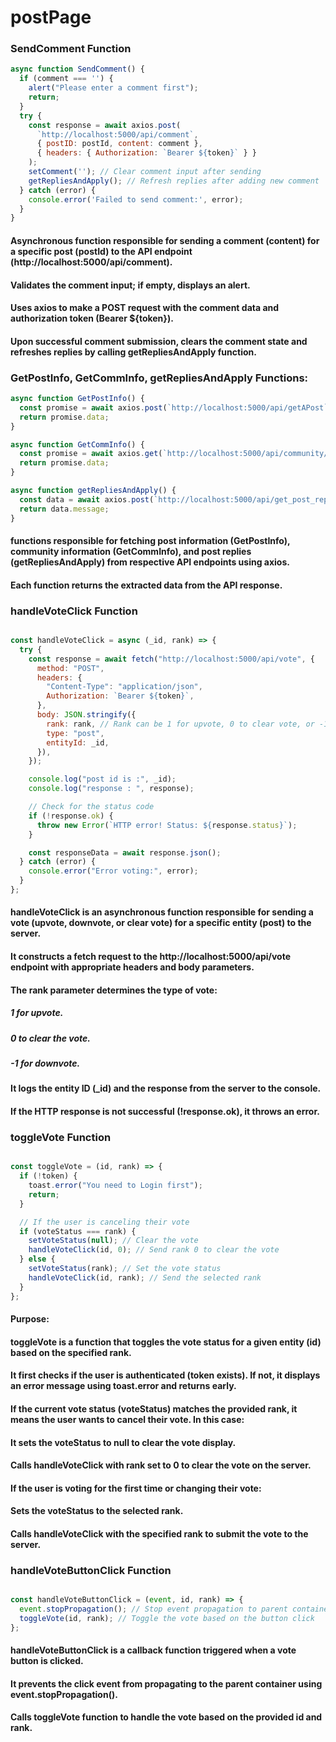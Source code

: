 # postPage
### SendComment Function
```jsx
async function SendComment() {
  if (comment === '') {
    alert("Please enter a comment first");
    return;
  }
  try {
    const response = await axios.post(
      `http://localhost:5000/api/comment`,
      { postID: postId, content: comment },
      { headers: { Authorization: `Bearer ${token}` } }
    );
    setComment(''); // Clear comment input after sending
    getRepliesAndApply(); // Refresh replies after adding new comment
  } catch (error) {
    console.error('Failed to send comment:', error);
  }
}

```
#### Asynchronous function responsible for sending a comment (content) for a specific post (postId) to the API endpoint (http://localhost:5000/api/comment).
#### Validates the comment input; if empty, displays an alert.
#### Uses axios to make a POST request with the comment data and authorization token (Bearer ${token}).
#### Upon successful comment submission, clears the comment state and refreshes replies by calling getRepliesAndApply function.


### GetPostInfo, GetCommInfo, getRepliesAndApply Functions:
```jsx
async function GetPostInfo() {
  const promise = await axios.post(`http://localhost:5000/api/getAPost`, { postID: postId });
  return promise.data;
}

async function GetCommInfo() {
  const promise = await axios.get(`http://localhost:5000/api/community/${postId}/getCommunityInfo`);
  return promise.data;
}

async function getRepliesAndApply() {
  const data = await axios.post(`http://localhost:5000/api/get_post_replies`, { postID: postId });
  return data.message;
}


```
#### functions responsible for fetching post information (GetPostInfo), community information (GetCommInfo), and post replies (getRepliesAndApply) from respective API endpoints using axios.
#### Each function returns the extracted data from the API response.

### handleVoteClick Function
```jsx

const handleVoteClick = async (_id, rank) => {
  try {
    const response = await fetch("http://localhost:5000/api/vote", {
      method: "POST",
      headers: {
        "Content-Type": "application/json",
        Authorization: `Bearer ${token}`,
      },
      body: JSON.stringify({
        rank: rank, // Rank can be 1 for upvote, 0 to clear vote, or -1 for downvote
        type: "post",
        entityId: _id,
      }),
    });

    console.log("post id is :", _id);
    console.log("response : ", response);

    // Check for the status code
    if (!response.ok) {
      throw new Error(`HTTP error! Status: ${response.status}`);
    }

    const responseData = await response.json();
  } catch (error) {
    console.error("Error voting:", error);
  }
};

```
#### handleVoteClick is an asynchronous function responsible for sending a vote (upvote, downvote, or clear vote) for a specific entity (post) to the server.
#### It constructs a fetch request to the http://localhost:5000/api/vote endpoint with appropriate headers and body parameters.
#### The rank parameter determines the type of vote:
##### 1 for upvote.
##### 0 to clear the vote.
##### -1 for downvote.
#### It logs the entity ID (_id) and the response from the server to the console.
#### If the HTTP response is not successful (!response.ok), it throws an error.

### toggleVote Function
```jsx

const toggleVote = (id, rank) => {
  if (!token) {
    toast.error("You need to Login first");
    return;
  }

  // If the user is canceling their vote
  if (voteStatus === rank) {
    setVoteStatus(null); // Clear the vote
    handleVoteClick(id, 0); // Send rank 0 to clear the vote
  } else {
    setVoteStatus(rank); // Set the vote status
    handleVoteClick(id, rank); // Send the selected rank
  }
};

```
#### Purpose:
#### toggleVote is a function that toggles the vote status for a given entity (id) based on the specified rank.
#### It first checks if the user is authenticated (token exists). If not, it displays an error message using toast.error and returns early.
#### If the current vote status (voteStatus) matches the provided rank, it means the user wants to cancel their vote. In this case:
#### It sets the voteStatus to null to clear the vote display.
#### Calls handleVoteClick with rank set to 0 to clear the vote on the server.
#### If the user is voting for the first time or changing their vote:
#### Sets the voteStatus to the selected rank.
#### Calls handleVoteClick with the specified rank to submit the vote to the server.

### handleVoteButtonClick Function
```jsx

const handleVoteButtonClick = (event, id, rank) => {
  event.stopPropagation(); // Stop event propagation to parent container
  toggleVote(id, rank); // Toggle the vote based on the button click
};

```
#### handleVoteButtonClick is a callback function triggered when a vote button is clicked.
#### It prevents the click event from propagating to the parent container using event.stopPropagation().
#### Calls toggleVote function to handle the vote based on the provided id and rank.
